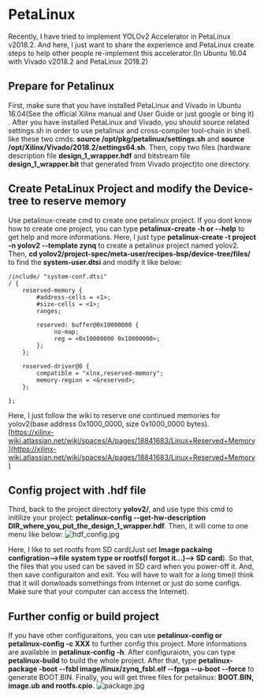 # PetaLinux
Recently, I have tried to implement YOLOv2 Accelerator in PetaLinux v2018.2. And here, I just want to share the experience and PetaLinux create steps to help other people re-implement this accelerator.(In Ubuntu 16.04 with Vivado v2018.2 and PetaLinux 2018.2)

## Prepare for Petalinux
First, make sure that you have installed PetaLinux and Vivado in Ubuntu 16.04(See the official Xilinx manual and User Guide or just google or bing it) . After you have installed PetaLinux and Vivado, you should source related settings.sh in order to use petalinux and cross-compiler tool-chain in shell. like these two cmds: __source /opt/pkg/petalinux/settings.sh__ and __source /opt/Xilinx/Vivado/2018.2/settings64.sh__. Then, copy two files (hardware description file __design_1_wrapper.hdf__ and bitstream file  __design_1_wrapper.bit__ that generated from Vivado project)to one directory.

## Create PetaLinux Project and modify the Device-tree to reserve memory
Use petalinux-create cmd to create one petalinux project. If you dont know how to create one project, you can type __petalinux-create -h or --help__ to get help and more informations. Here, I just type __petalinux-create -t project -n yolov2 --template zynq__ to create a petalinux project named yolov2. Then, __cd yolov2/project-spec/meta-user/recipes-bsp/device-tree/files/__ to find the __system-user.dtsi__ and modify it like below:

```
/include/ "system-conf.dtsi"
/ {
	reserved-memory {
		#address-cells = <1>;
		#size-cells = <1>;
		ranges;

		reserved: buffer@0x10000000 {
			 no-map;
			 reg = <0x10000000 0x10000000>;
		};
	};

	reserved-driver@0 {
		compatible = "xlnx,reserved-memory";
		memory-region = <&reserved>;
	};
	
};
```
Here, I just follow the wiki to reserve one continued memories for yolov2(base address 0x1000_0000, size 0x1000_0000 bytes). [https://xilinx-wiki.atlassian.net/wiki/spaces/A/pages/18841683/Linux+Reserved+Memory](https://xilinx-wiki.atlassian.net/wiki/spaces/A/pages/18841683/Linux+Reserved+Memory)

## Config project with .hdf file
Third, back to the project directory __yolov2/__, and use type this cmd to initilize your project: __petalinux-config --get-hw-description DIR_where_you_put_the_design_1_wrapper.hdf__. Then, it will come to one menu like below:
![hdf_config.jpg](https://github.com/dhm2013724/yolov2_xilinx_fpga/blob/150MHzTn4Tm32Tr26Tc26Cin4Cout2/petalinux/hdf_config.jpg)

Here, I like to set rootfs from SD card(Just set __Image packaing configration-->file system type or rootfs(I forgot it...)--> SD card__). So that, the files that you used can be saved in SD card when you power-off it. And, then save configuraiton and exit. You will have to wait for a long time(I think that it will donwloads somethings from Internet or just do some configs. Make sure that your computer can access the Internet).

## Further config or build project
If you have other configuraitons, you can use __petalinux-config or petalinux-config -c XXX__ to further config this project. More informations are available in __petalinux-config -h__. After configuraiotn, you can type __petalinux-build__ to build the whole project. After that, type __petalinux-package -boot --fsbl image/linux/zynq_fsbl.elf --fpga --u-boot --force__ to generate BOOT.BIN. Finally, you will get three files for petalinux: __BOOT.BIN, image.ub and rootfs.cpio__.
![package.jpg](https://github.com/dhm2013724/yolov2_xilinx_fpga/blob/150MHzTn4Tm32Tr26Tc26Cin4Cout2/petalinux/package.jpg)

